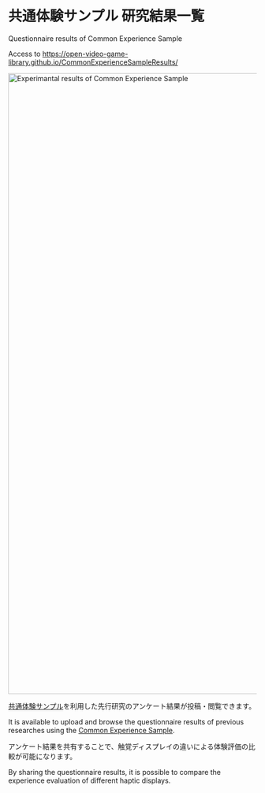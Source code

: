 # 共通体験サンプル 研究結果一覧

Questionnaire results of Common Experience Sample

Access to https://open-video-game-library.github.io/CommonExperienceSampleResults/

<img width="1260" alt="Experimantal results of Common Experience Sample" src="https://user-images.githubusercontent.com/52689532/216533540-69085258-2064-412b-9c33-898a634e4bb2.png">

[共通体験サンプル](https://github.com/open-video-game-library/CommonExperienceSample)を利用した先行研究のアンケート結果が投稿・閲覧できます。

It is available to upload and browse the questionnaire results of previous researches using the [Common Experience Sample](https://github.com/open-video-game-library/CommonExperienceSample).

アンケート結果を共有することで、触覚ディスプレイの違いによる体験評価の比較が可能になります。

By sharing the questionnaire results, it is possible to compare the experience evaluation of different haptic displays.
